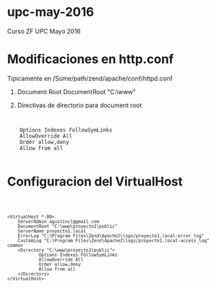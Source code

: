 # upc-may-2016
Curso ZF UPC Mayo 2016


# Modificaciones en http.conf

 Tipicamente en /Some/path/zend/apache/conf/httpd.conf
 
1. Document Root
	DocumentRoot "C:\www"

2. Directivas de directorio para document root

<code>	
    <Directory "C:\www">
    Options Indexes FollowSymLinks
    AllowOverride All
    Order allow,deny
    Allow from all
    </Directory>
</code>
 
 
# Configuracion del VirtualHost

<code>

	<VirtualHost *:80>
	    ServerAdmin agustincl@gmail.com
	    DocumentRoot "C:\www\proyecto1\public"
	    ServerName proyecto1.local
	    ErrorLog "C:\Program Files\Zend\Apache2\logs/proyecto1.local-error_log"
	    CustomLog "C:\Program Files\Zend\Apache2\logs/proyecto1.local-access_log" common
		<Directory "C:\www\proyecto1\public">
	    		Options Indexes FollowSymLinks
	    		AllowOverride All
	    		Order allow,deny
	    		Allow from all
		</Directory>
	</VirtualHost>

</code>

